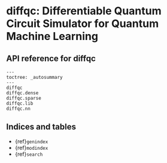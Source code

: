 # diffqc: Differentiable Quantum Circuit Simulator for Quantum Machine Learning

## API reference for diffqc


```{autosummary}
---
toctree: _autosummary
---
diffqc
diffqc.dense
diffqc.sparse
diffqc.lib
diffqc.nn
```


## Indices and tables


* {ref}`genindex`
* {ref}`modindex`
* {ref}`search`
